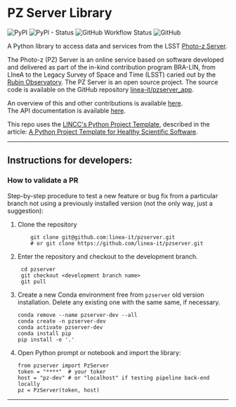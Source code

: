 # PZ Server Library

![PyPI](https://img.shields.io/pypi/v/pzserver?label=PyPI)
![PyPI - Status](https://img.shields.io/pypi/status/pzserver)
![GitHub Workflow Status](https://img.shields.io/github/actions/workflow/status/linea-it/pzserver/build-documentation.yml?label=docs)
![GitHub](https://img.shields.io/github/license/linea-it/pzserver)

A Python library to access data and services from the LSST [Photo-z Server](https://pz-server-dev.linea.org.br/). 

The Photo-z (PZ) Server is an online service based on software developed and delivered as part of the in-kind contribution program BRA-LIN, from LIneA to the Legacy Survey of Space and Time (LSST) caried out by the [Rubin Observatory](https://rubinobservatory.org/). The PZ Server is an open source project. The source code is available on the GitHub repository [linea-it/pzserver_app](https://github.com/linea-it/pzserver_app). 
 
An overview of this and other contributions is available [here](https://linea-it.github.io/pz-lsst-inkind-doc/).  
The API documentation is available [here](https://linea-it.github.io/pzserver). 


This repo uses the [LINCC's Python Project Template](https://github.com/lincc-frameworks/python-project-template), described in the article: [A Python Project Template for Healthy Scientific Software](https://iopscience.iop.org/article/10.3847/2515-5172/ad4da1).

 
--- 

## Instructions for developers: 

### How to validate a PR 

Step-by-step procedure to test a new feature or bug fix from a particular branch not using a previously installed version (not the only way, just a suggestion): 

1. Clone the repository
   ```
       git clone git@github.com:linea-it/pzserver.git
       # or git clone https://github.com/linea-it/pzserver.git
   ```

2. Enter the repository and checkout to the development branch.
   ```
    cd pzserver
    git checkout <development branch name>
    git pull
   ```
    
3. Create a new Conda environment free from `pzserver`  old version installation. Delete any existing one with the same same, if necessary. 
    ```
    conda remove --name pzserver-dev --all
    conda create -n pzserver-dev
    conda activate pzserver-dev
    conda install pip
    pip install -e '.'
    ```

4. Open Python prompt or notebook and import the library:
   ```
   from pzserver import PzServer
   token = "****"  # your toker 
   host = "pz-dev" # or "localhost" if testing pipeline back-end locally
   pz = PzServer(token, host)                                   
   ```  

--- 
